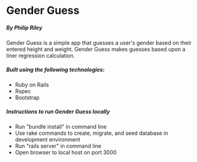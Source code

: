 # Gender Guess
##### By Philip Riley

Gender Guess is a simple app that guesses a user's gender based on their entered height and weight. Gender Guess makes guesses based upon a liner regression calculation.


##### Built using the following technologies:
- Ruby on Rails
- Rspec
- Bootstrap

##### Instructions to run Gender Guess locally
- Run "bundle install" in command line
- Use rake commands to create, migrate, and seed database in development environment
- Run "rails server" in command line
- Open browser to local host on port 3000
